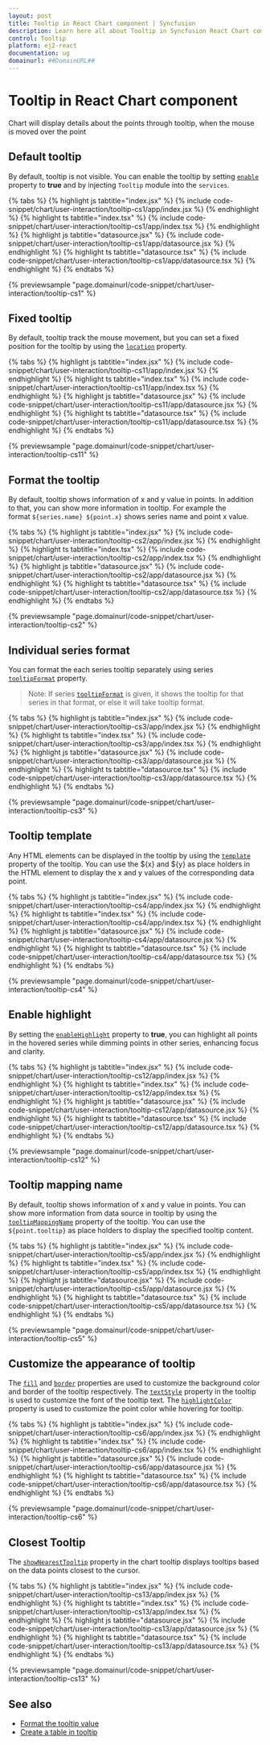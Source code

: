 ```yaml
---
layout: post
title: Tooltip in React Chart component | Syncfusion
description: Learn here all about Tooltip in Syncfusion React Chart component of Syncfusion Essential JS 2 and more.
control: Tooltip 
platform: ej2-react
documentation: ug
domainurl: ##DomainURL##
---
```


# Tooltip in React Chart component

Chart will display details about the points through tooltip, when the mouse is moved over the point

<!-- markdownlint-disable MD036 -->

## Default tooltip

<!-- markdownlint-disable MD012 -->
By default, tooltip is not visible. You can enable the tooltip by setting [`enable`](https://ej2.syncfusion.com/react/documentation/api/chart/tooltipSettingsModel/#enable) property to **true** and by injecting `Tooltip` module into the `services`.

{% tabs %}
{% highlight js tabtitle="index.jsx" %}
{% include code-snippet/chart/user-interaction/tooltip-cs1/app/index.jsx %}
{% endhighlight %}
{% highlight ts tabtitle="index.tsx" %}
{% include code-snippet/chart/user-interaction/tooltip-cs1/app/index.tsx %}
{% endhighlight %}
{% highlight js tabtitle="datasource.jsx" %}
{% include code-snippet/chart/user-interaction/tooltip-cs1/app/datasource.jsx %}
{% endhighlight %}
{% highlight ts tabtitle="datasource.tsx" %}
{% include code-snippet/chart/user-interaction/tooltip-cs1/app/datasource.tsx %}
{% endhighlight %}
{% endtabs %}

{% previewsample "page.domainurl/code-snippet/chart/user-interaction/tooltip-cs1" %}

## Fixed tooltip

By default, tooltip track the mouse movement, but you can set a fixed position for the tooltip by using the [`location`](https://ej2.syncfusion.com/react/documentation/api/chart/tooltipSettingsModel/#location) property.

{% tabs %}
{% highlight js tabtitle="index.jsx" %}
{% include code-snippet/chart/user-interaction/tooltip-cs11/app/index.jsx %}
{% endhighlight %}
{% highlight ts tabtitle="index.tsx" %}
{% include code-snippet/chart/user-interaction/tooltip-cs11/app/index.tsx %}
{% endhighlight %}
{% highlight js tabtitle="datasource.jsx" %}
{% include code-snippet/chart/user-interaction/tooltip-cs11/app/datasource.jsx %}
{% endhighlight %}
{% highlight ts tabtitle="datasource.tsx" %}
{% include code-snippet/chart/user-interaction/tooltip-cs11/app/datasource.tsx %}
{% endhighlight %}
{% endtabs %}

{% previewsample "page.domainurl/code-snippet/chart/user-interaction/tooltip-cs11" %}

## Format the tooltip

By default, tooltip shows information of x and y value in points. In addition to that, you can show more information in tooltip. For example the format `${series.name} ${point.x}` shows series name and point x value.

{% tabs %}
{% highlight js tabtitle="index.jsx" %}
{% include code-snippet/chart/user-interaction/tooltip-cs2/app/index.jsx %}
{% endhighlight %}
{% highlight ts tabtitle="index.tsx" %}
{% include code-snippet/chart/user-interaction/tooltip-cs2/app/index.tsx %}
{% endhighlight %}
{% highlight js tabtitle="datasource.jsx" %}
{% include code-snippet/chart/user-interaction/tooltip-cs2/app/datasource.jsx %}
{% endhighlight %}
{% highlight ts tabtitle="datasource.tsx" %}
{% include code-snippet/chart/user-interaction/tooltip-cs2/app/datasource.tsx %}
{% endhighlight %}
{% endtabs %}

{% previewsample "page.domainurl/code-snippet/chart/user-interaction/tooltip-cs2" %}

<!-- markdownlint-disable MD013 -->

## Individual series format

You can format the each series tooltip separately using series [`tooltipFormat`](https://ej2.syncfusion.com/react/documentation/api/chart/seriesModel/#tooltipformat) property.

>Note: If series [`tooltipFormat`](https://ej2.syncfusion.com/react/documentation/api/chart/seriesModel/#tooltipformat) is given, it shows the tooltip for that series in that format, or else it will take tooltip format.

{% tabs %}
{% highlight js tabtitle="index.jsx" %}
{% include code-snippet/chart/user-interaction/tooltip-cs3/app/index.jsx %}
{% endhighlight %}
{% highlight ts tabtitle="index.tsx" %}
{% include code-snippet/chart/user-interaction/tooltip-cs3/app/index.tsx %}
{% endhighlight %}
{% highlight js tabtitle="datasource.jsx" %}
{% include code-snippet/chart/user-interaction/tooltip-cs3/app/datasource.jsx %}
{% endhighlight %}
{% highlight ts tabtitle="datasource.tsx" %}
{% include code-snippet/chart/user-interaction/tooltip-cs3/app/datasource.tsx %}
{% endhighlight %}
{% endtabs %}

{% previewsample "page.domainurl/code-snippet/chart/user-interaction/tooltip-cs3" %}

<!-- markdownlint-disable MD013 -->

## Tooltip template

Any HTML elements can be displayed in the tooltip by using the [`template`](https://ej2.syncfusion.com/react/documentation/api/chart/tooltipSettingsModel/#template) property of the tooltip. You can use the ${x} and ${y} as place holders in the HTML element to display the x and y values of the corresponding data point.

{% tabs %}
{% highlight js tabtitle="index.jsx" %}
{% include code-snippet/chart/user-interaction/tooltip-cs4/app/index.jsx %}
{% endhighlight %}
{% highlight ts tabtitle="index.tsx" %}
{% include code-snippet/chart/user-interaction/tooltip-cs4/app/index.tsx %}
{% endhighlight %}
{% highlight js tabtitle="datasource.jsx" %}
{% include code-snippet/chart/user-interaction/tooltip-cs4/app/datasource.jsx %}
{% endhighlight %}
{% highlight ts tabtitle="datasource.tsx" %}
{% include code-snippet/chart/user-interaction/tooltip-cs4/app/datasource.tsx %}
{% endhighlight %}
{% endtabs %}

{% previewsample "page.domainurl/code-snippet/chart/user-interaction/tooltip-cs4" %}

## Enable highlight

By setting the [`enableHighlight`](https://ej2.syncfusion.com/react/documentation/api/chart/tooltipSettingsModel/#enablehighlight) property to **true**, you can highlight all points in the hovered series while dimming points in other series, enhancing focus and clarity.

{% tabs %}
{% highlight js tabtitle="index.jsx" %}
{% include code-snippet/chart/user-interaction/tooltip-cs12/app/index.jsx %}
{% endhighlight %}
{% highlight ts tabtitle="index.tsx" %}
{% include code-snippet/chart/user-interaction/tooltip-cs12/app/index.tsx %}
{% endhighlight %}
{% highlight js tabtitle="datasource.jsx" %}
{% include code-snippet/chart/user-interaction/tooltip-cs12/app/datasource.jsx %}
{% endhighlight %}
{% highlight ts tabtitle="datasource.tsx" %}
{% include code-snippet/chart/user-interaction/tooltip-cs12/app/datasource.tsx %}
{% endhighlight %}
{% endtabs %}

{% previewsample "page.domainurl/code-snippet/chart/user-interaction/tooltip-cs12" %}

## Tooltip mapping name

By default, tooltip shows information of x and y value in points. You can show more information from data source in tooltip by using the [`tooltipMappingName`](https://ej2.syncfusion.com/react/documentation/api/chart/seriesModel/#tooltipmappingname) property of the tooltip. You can use the `${point.tooltip}` as place holders to display the specified tooltip content.

{% tabs %}
{% highlight js tabtitle="index.jsx" %}
{% include code-snippet/chart/user-interaction/tooltip-cs5/app/index.jsx %}
{% endhighlight %}
{% highlight ts tabtitle="index.tsx" %}
{% include code-snippet/chart/user-interaction/tooltip-cs5/app/index.tsx %}
{% endhighlight %}
{% highlight js tabtitle="datasource.jsx" %}
{% include code-snippet/chart/user-interaction/tooltip-cs5/app/datasource.jsx %}
{% endhighlight %}
{% highlight ts tabtitle="datasource.tsx" %}
{% include code-snippet/chart/user-interaction/tooltip-cs5/app/datasource.tsx %}
{% endhighlight %}
{% endtabs %}

{% previewsample "page.domainurl/code-snippet/chart/user-interaction/tooltip-cs5" %}

## Customize the appearance of tooltip

The [`fill`](https://ej2.syncfusion.com/react/documentation/api/chart/tooltipSettingsModel/#fill) and [`border`](https://ej2.syncfusion.com/react/documentation/api/chart/tooltipSettingsModel/#border) properties are used to customize the background color and border of the tooltip respectively. The [`textStyle`](https://ej2.syncfusion.com/react/documentation/api/chart/tooltipSettingsModel/#textstyle) property in the tooltip is used to customize the font of the tooltip text. The [`highlightColor`](https://ej2.syncfusion.com/react/documentation/api/chart/#highlightcolor) property is used to customize the point color while hovering for tooltip.

{% tabs %}
{% highlight js tabtitle="index.jsx" %}
{% include code-snippet/chart/user-interaction/tooltip-cs6/app/index.jsx %}
{% endhighlight %}
{% highlight ts tabtitle="index.tsx" %}
{% include code-snippet/chart/user-interaction/tooltip-cs6/app/index.tsx %}
{% endhighlight %}
{% highlight js tabtitle="datasource.jsx" %}
{% include code-snippet/chart/user-interaction/tooltip-cs6/app/datasource.jsx %}
{% endhighlight %}
{% highlight ts tabtitle="datasource.tsx" %}
{% include code-snippet/chart/user-interaction/tooltip-cs6/app/datasource.tsx %}
{% endhighlight %}
{% endtabs %}

{% previewsample "page.domainurl/code-snippet/chart/user-interaction/tooltip-cs6" %}

## Closest Tooltip

The [`showNearestTooltip`](https://ej2.syncfusion.com/react/documentation/api/chart/tooltipSettings/#shownearesttooltip) property in the chart tooltip displays tooltips based on the data points closest to the cursor.

{% tabs %}
{% highlight js tabtitle="index.jsx" %}
{% include code-snippet/chart/user-interaction/tooltip-cs13/app/index.jsx %}
{% endhighlight %}
{% highlight ts tabtitle="index.tsx" %}
{% include code-snippet/chart/user-interaction/tooltip-cs13/app/index.tsx %}
{% endhighlight %}
{% highlight js tabtitle="datasource.jsx" %}
{% include code-snippet/chart/user-interaction/tooltip-cs13/app/datasource.jsx %}
{% endhighlight %}
{% highlight ts tabtitle="datasource.tsx" %}
{% include code-snippet/chart/user-interaction/tooltip-cs13/app/datasource.tsx %}
{% endhighlight %}
{% endtabs %}

{% previewsample "page.domainurl/code-snippet/chart/user-interaction/tooltip-cs13" %}

## See also

* [Format the tooltip value](./how-to/tool-tip-format)
* [Create a table in tooltip](./how-to/tool-tip-table)